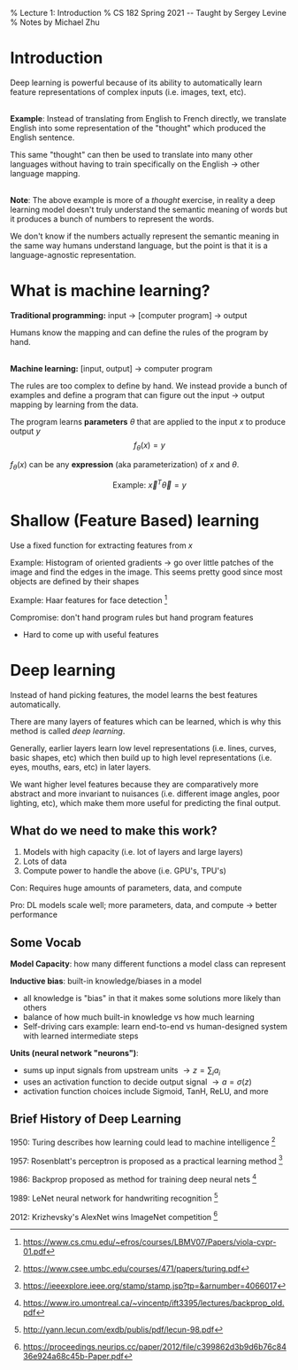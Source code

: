 % Lecture 1: Introduction
% CS 182 Spring 2021 -- Taught by Sergey Levine
% Notes by Michael Zhu

# Introduction

Deep learning is powerful because of its ability to automatically learn feature representations of complex inputs (i.e. images, text, etc).

\
**Example**: Instead of translating from English to French directly, we translate English into some representation of the "thought" which produced the English sentence.

This same "thought" can then be used to translate into many other languages without having to train specifically on the English $\rightarrow$ other language mapping.

\
**Note**: The above example is more of a _thought_ exercise, in reality a deep learning model doesn't truly understand the semantic meaning of words but it produces a bunch of numbers to represent the words.

We don't know if the numbers actually represent the semantic meaning in the same way humans understand language, but the point is that it is a language-agnostic representation.

# What is machine learning?

**Traditional programming:** input $\rightarrow$ [computer program] $\rightarrow$ output

Humans know the mapping and can define the rules of the program by hand.

\
**Machine learning:**
[input, output] $\rightarrow$ computer program

The rules are too complex to define by hand. We instead provide a bunch of examples and define a program that can figure out the input $\rightarrow$ output mapping by learning from the data.

The program learns **parameters** $\theta$ that are applied to the input $x$ to produce output $y$
$$f_{\theta}(x) = y$$

$f_{\theta}(x)$ can be any **expression** (aka parameterization) of $x$ and $\theta$.

$$\text{Example: } \vec{x}^{T}\vec{\theta} = y$$

# Shallow (Feature Based) learning

Use a fixed function for extracting features from $x$

Example: Histogram of oriented gradients $\rightarrow$ go over little patches of the image and find the edges in the image. This seems pretty good since most objects are defined by their shapes

Example: Haar features for face detection [^1]

[^1]: https://www.cs.cmu.edu/~efros/courses/LBMV07/Papers/viola-cvpr-01.pdf

Compromise: don't hand program rules but hand program features

- Hard to come up with useful features

# Deep learning

Instead of hand picking features, the model learns the best features automatically.

There are many layers of features which can be learned, which is why this method is called _deep learning_.

Generally, earlier layers learn low level representations (i.e. lines, curves, basic shapes, etc) which then build up to high level representations (i.e. eyes, mouths, ears, etc) in later layers.

We want higher level features because they are comparatively more abstract and more invariant to nuisances (i.e. different image angles, poor lighting, etc), which make them more useful for predicting the final output.

## What do we need to make this work?

1. Models with high capacity (i.e. lot of layers and large layers)
2. Lots of data
3. Compute power to handle the above (i.e. GPU's, TPU's)

Con: Requires huge amounts of parameters, data, and compute

Pro: DL models scale well; more parameters, data, and compute $\rightarrow$ better performance

## Some Vocab

**Model Capacity**: how many different functions a model class can represent

**Inductive bias**: built-in knowledge/biases in a model

- all knowledge is "bias" in that it makes some solutions more likely than others
- balance of how much built-in knowledge vs how much learning
- Self-driving cars example: learn end-to-end vs human-designed system with learned intermediate steps

**Units (neural network "neurons")**:

- sums up input signals from upstream units $\rightarrow z = \sum_{i} a_{i}$
- uses an activation function to decide output signal $\rightarrow a = \sigma(z)$
- activation function choices include Sigmoid, TanH, ReLU, and more

## Brief History of Deep Learning

1950: Turing describes how learning could lead to machine intelligence [^2]

[^2]: https://www.csee.umbc.edu/courses/471/papers/turing.pdf

1957: Rosenblatt's perceptron is proposed as a practical learning method [^3]

[^3]: https://ieeexplore.ieee.org/stamp/stamp.jsp?tp=&arnumber=4066017

1986: Backprop proposed as method for training deep neural nets [^4]

[^4]: https://www.iro.umontreal.ca/~vincentp/ift3395/lectures/backprop_old.pdf

1989: LeNet neural network for handwriting recognition [^5]

[^5]: http://yann.lecun.com/exdb/publis/pdf/lecun-98.pdf

2012: Krizhevsky's AlexNet wins ImageNet competition [^6]

[^6]: https://proceedings.neurips.cc/paper/2012/file/c399862d3b9d6b76c8436e924a68c45b-Paper.pdf

